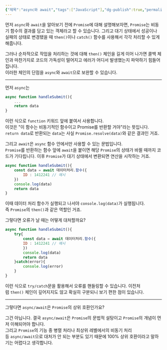 ```yaml
---
{"제목":"async와 await","tags":["JavaScript"],"dg-publish":true,"permalink":"/공부/JavaScript/async와 await/","dgPassFrontmatter":true}
---
```


먼저 `async`와 `await`을 알아보기 전에 `Promise`에 대해 설명해보자면, `Promise`는 비동기 함수의 결과를 담고 있는 객체라고 할 수 있습니다. 그리고 대기 상태에서 성공이나 실패의 상태로 변경됐을 때 `then()`이나 `catch()` 함수를 사용해서 각각 처리할 수 있게 해줍니다.

그러나 순차적으로 작업을 처리하는 것에 대해 `then()` 체인을 길게 이어 나가면 콜백 체인과 마찬가지로 코드의 가독성이 떨어지고 에러가 어디서 발생했는지 파악하기 힘들어집니다.  
이러한 체인의 단점을 `async`와 `await`으로 보완할 수 있습니다.

---
먼저 `async`는 

```ts
async function handleSubmit(){
	...
	return data
}
```

이런 식으로 `function` 키워드 앞에 붙여서 사용합니다.  
이것은 "이 함수는 비동기적인 함수이고 Promise를 반환할 거야"라는 뜻입니다.  
`return data`로 반환되는 `data`는 사실 `Promise.resolve(data)`와 같은 결과인 거죠.

그리고 `await`은 `async` 함수 안에서만 사용할 수 있는 문법입니다.  
`Promise`를 반환하는 함수 앞에 `await`을 붙이면 해당 `Promise`의 상태가 바뀔 때까지 코드가 기다립니다. 이후 `Promise`가 대기 상태에서 변환되면 연산을 시작하는 거죠.

```jsx
async function handleSubmit(){
	const data = await 데이터처리.함수({
		ID : 1412241 // 예시
	})
	console.log(data)
	return data
}
```

이때 데이터 처리 함수가 실행되고 나서야 `console.log(data)`가 실행됩니다. 즉 `Promise`의 `then()`과 같은 역할인 거죠.

그렇다면 오류가 날 때는 어떻게 대처할까요?

```js
async function handleSubmit(){
	try{
		const data = await 데이터처리.함수({
		ID : 1412241 // 예시
		})
		console.log(data)
		return data
	}catch(error){
		console.log(error)
	}
}
```

이런 식으로 `try/catch`문을 활용해서 오류를 핸들링할 수 있습니다. 이전처럼 `then()` 체인이 깊어지지도 않고 확실히 구분되니 보기 편한 점이 있습니다.

---
그렇다면 `async/await`은 `Promise`의 상위 호환인가요?

그건 아닙니다. 결국 `async/await`은 `Promise`의 문법적 설탕이고 `Promise`의 개념이 먼저 이해되어야 합니다.  
그리고 `Promise`의 기능 중 병렬 처리나 최상위 레벨에서의 비동기 처리 등 `async/await`으로 대처가 안 되는 부분도 있기 때문에 100% 상위 호환이라고 말하기는 어렵다고 생각합니다.
